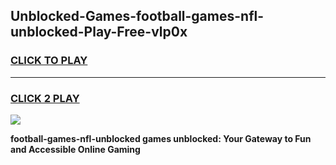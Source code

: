 
## Unblocked-Games-football-games-nfl-unblocked-Play-Free-vlp0x
<h3>
<a href="https://premium76.site?title=football-games-nfl-unblocked&ref=22A">CLICK TO PLAY</a></h3>
<hr>

<h3>
<a href="https://premium76.site?title=football-games-nfl-unblocked&ref=22A">CLICK 2 PLAY</a>
  
</h3>

<a href="https://premium76.site?title=football-games-nfl-unblocked&ref=22A"><img src="https://clearcache.store/games.png"></a>


**football-games-nfl-unblocked games unblocked: Your Gateway to Fun and Accessible Online Gaming**
